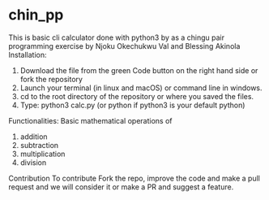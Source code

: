 # chin_pp
This is basic cli calculator done with python3 by as a chingu pair programming exercise
by Njoku Okechukwu Val and Blessing Akinola
Installation:
1. Download the file from the green Code button on the right hand side or fork the repository
2. Launch your terminal (in linux and macOS) or command line in windows.
3. cd to the root directory of the repository or where you saved the files.
4. Type: python3 calc.py (or python if python3 is your default python)

Functionalities: Basic mathematical operations of
1. addition
2. subtraction
3. multiplication
4. division

Contribution
To contribute
Fork the repo, improve the code and make a pull request and we will consider it or
make a PR and suggest a feature.
